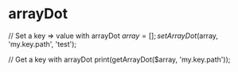 # arrayDot

// Set a key => value with arrayDot
$array = [];
setArrayDot($array, 'my.key.path', 'test');

// Get a key with arrayDot
print(getArrayDot($array, 'my.key.path'));
